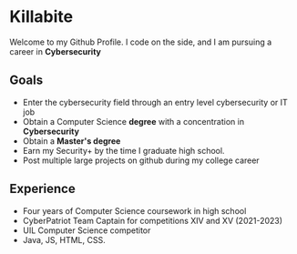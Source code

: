 # Killabite
Welcome to my Github Profile. I code on the side, and I am pursuing a career in **Cybersecurity**
## Goals
- Enter the cybersecurity field through an entry level cybersecurity or IT job
- Obtain a Computer Science **degree** with a concentration in **Cybersecurity**
- Obtain a **Master's degree**
- Earn my Security+ by the time I graduate high school. 
- Post multiple large projects on github during my college career
## Experience
- Four years of Computer Science coursework in high school
- CyberPatriot Team Captain for competitions XIV and XV (2021-2023)
- UIL Computer Science competitor
- Java, JS, HTML, CSS. 


